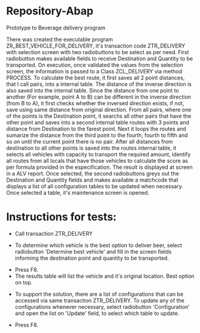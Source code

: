 # Repository-Abap
Prototype to Beverage delivery program

There was created the executable program ZR_BEST_VEHICLE_FOR_DELIVERY, it's transaction code ZTR_DELIVERY with selection screen with two radiobuttons to be select as per need.
First radiobutton makes available fields to receive Destination and Quantity to be transported.
On execution, once validated the values from the selection screen, the information is passed to a Class ZCL_DELIVERY via method PROCESS.
To calculate the best route, it first saves all 2 point distances, that I call pairs, into a internal table. The distance of the inverse direction is also saved into the internal table. 
Since the distance from one point to another (For example, point A to B) can be different in the inverse direction (from B to A), it first checks whether the inversed direction exists, if not, save using same distance from original direction.
From all pairs, where one of the points is the Destination point, it searchs all other pairs that have the other point  and saves into a second internal table routes with 3 points and distance from Destination to the farest point.
Next it loops the routes and sumarize the distance from the third point to the fourth, fourth to fifth and so on until the current point there is no pair.
After all distances from destination to all other points is saved into the routes internal table, it selects all vehicles with capacity to transport the required amount, identify all routes from all locals that have those vehicles to calculate the score as per formula provided in the especification.
The result is displayed at screen in a ALV report.
Once selected, the second radiobuttons greys out the Destination and Quantity fields and makes available a matchcode that displays a list of all configuration tables to be updated when necessary.
Once selected a table, it's maintenance screen is opened.

# Instructions for tests:
- Call transaction ZTR_DELIVERY
+ To determine which vehicle is the best option to deliver beer, select radiobutton 'Determine best vehicle' and fill in the screen fields informing the destination point and quantity to be transported.
- Press F8.
- The results table will list the vehicle and it's original location. Best option on top.
+ To support the solution, there are a list of configurations that can be accessed via same transaction ZTR_DELIVERY.
To update any of the configurations whenever necessary, select radiobutton 'Configuration' and open the list on 'Update' field, to select which table to update.
- Press F8.
